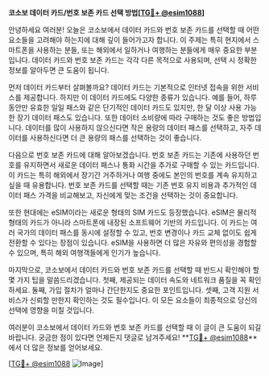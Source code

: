 **코소보 데이터 카드/번호 보존 카드 선택 방법[[TG💪+ @esim1088](https://t.me/s/esim1088)]**

안녕하세요 여러분! 오늘은 코소보에서 데이터 카드와 번호 보존 카드를 선택할 때 어떤 요소들을 고려해야 하는지에 대해 깊이 들어가고자 합니다. 이 주제는 특히 현지에서 스마트폰을 사용하는 분들, 또는 해외에서 일하거나 여행하는 분들에게 매우 중요한 부분입니다. 데이터 카드와 번호 보존 카드는 각각 다른 목적으로 사용되며, 선택 시 정확한 정보를 알아두면 큰 도움이 됩니다.

먼저 데이터 카드부터 살펴볼까요? 데이터 카드는 기본적으로 인터넷 접속을 위한 서비스를 제공합니다. 하지만 이 데이터 카드에도 다양한 종류가 있습니다. 예를 들어, 하루 동안만 유효한 일일 패스와 같은 단기적인 데이터 카드도 있지만, 한 달 이상 사용 가능한 장기 데이터 패스도 있습니다. 또한 데이터 소비량에 따라 구매하는 것도 좋은 방법입니다. 데이터를 많이 사용하지 않으신다면 작은 용량의 데이터 패스를 선택하고, 자주 데이터를 사용하신다면 더 큰 용량의 패스를 선택하는 것이 좋습니다.

다음으로 번호 보존 카드에 대해 알아보겠습니다. 번호 보존 카드는 기존에 사용하던 번호를 유지하면서 새로운 데이터 패스나 통화 시간을 추가로 구매할 수 있는 카드입니다. 이 카드는 특히 해외에서 장기간 거주하거나 여행 중에도 본인의 번호를 계속 유지하고 싶을 때 유용합니다. 번호 보존 카드를 선택할 때는 기존 번호 유지 비용과 추가적인 데이터 패스 가격을 비교해보고, 자신에게 맞는 조건을 선택하는 것이 중요합니다.

또한 현대에는 eSIM이라는 새로운 형태의 SIM 카드도 등장했습니다. eSIM은 물리적 형태의 카드가 아니라 스마트폰에 내장된 소프트웨어 기반의 카드입니다. 이 카드는 여러 국가의 데이터 패스를 동시에 설정할 수 있고, 번호 변경이나 카드 교체 없이도 쉽게 전환할 수 있다는 장점이 있습니다. eSIM을 사용하면 더 많은 자유와 편의성을 경험할 수 있으며, 특히 해외 여행객들에게 인기가 높습니다.

마지막으로, 코소보에서 데이터 카드와 번호 보존 카드를 선택할 때 반드시 확인해야 할 몇 가지 팁을 말씀드리겠습니다. 첫째, 제공되는 데이터 속도와 네트워크 품질을 꼭 확인하세요. 둘째, 가입 절차가 얼마나 간단한지도 중요한 포인트입니다. 셋째, 고객 지원 서비스가 신뢰할 만한지 확인하는 것도 필수입니다. 이 모든 요소들이 최종적으로 당신의 선택에 영향을 미칠 것입니다.

여러분이 코소보에서 데이터 카드와 번호 보존 카드를 선택할 때 이 글이 큰 도움이 되길 바랍니다. 궁금한 점이 있다면 언제든지 댓글로 남겨주세요! **[TG💪+ @esim1088](https://t.me/s/esim1088)**에서 더 많은 정보를 얻어보세요.

[[TG💪+ @esim1088](https://t.me/s/esim1088) ![Image](https://i.postimg.cc/Y0z9fWf4/image.png)]